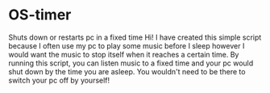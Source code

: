 # OS-timer
Shuts down or restarts pc in a fixed time
Hi! I have created this simple script because I often use my pc to play some music before I sleep however I would want the music to stop itself when it reaches a certain time. By running this script, you can listen music to a fixed time and your pc would shut down by the time you are asleep. You wouldn't need to be there to switch your pc off by yourself!
